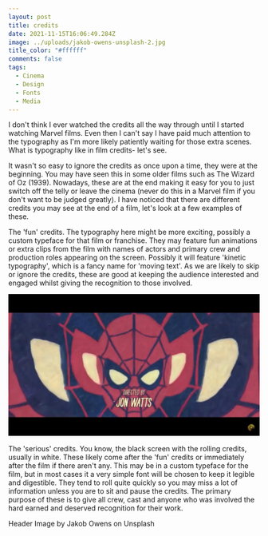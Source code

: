 ```yaml
---
layout: post
title: credits
date: 2021-11-15T16:06:49.284Z
image: ../uploads/jakob-owens-unsplash-2.jpg
title_color: "#ffffff"
comments: false
tags:
  - Cinema
  - Design
  - Fonts
  - Media
---
```

I don't think I ever watched the credits all the way through until I started watching Marvel films. Even then I can't say I have paid much attention to the typography as I'm more likely patiently waiting for those extra scenes. What is typography like in film credits- let's see.

It wasn't so easy to ignore the credits as once upon a time, they were at the beginning. You may have seen this in some older films such as The Wizard of Oz (1939). Nowadays, these are at the end making it easy for you to just switch off the telly or leave the cinema (never do this in a Marvel film if you don't want to be judged greatly). I have noticed that there are different credits you may see at the end of a film, let's look at a few examples of these.

The 'fun' credits. The typography here might be more exciting, possibly a custom typeface for that film or franchise. They may feature fun animations or extra clips from the film with names of actors and primary crew and production roles appearing on the screen. Possibly it will feature 'kinetic typography', which is a fancy name for 'moving text'. As we are likely to skip or ignore the credits, these are good at keeping the audience interested and engaged whilst giving the recognition to those involved. 

![Screenshot from 'Spiderman: Homecoming' film credits](../uploads/spiderman-credits.jpeg)

The 'serious' credits. You know, the black screen with the rolling credits, usually in white. These likely come after the 'fun' credits or immediately after the film if there aren't any. This may be in a custom typeface for the film, but in most cases it a very simple font will be chosen to keep it legible and digestible. They tend to roll quite quickly so you may miss a lot of information unless you are to sit and pause the credits. The primary purpose of these is to give all crew, cast and anyone who was involved the hard earned and deserved recognition for their work.

Header Image by Jakob Owens on Unsplash